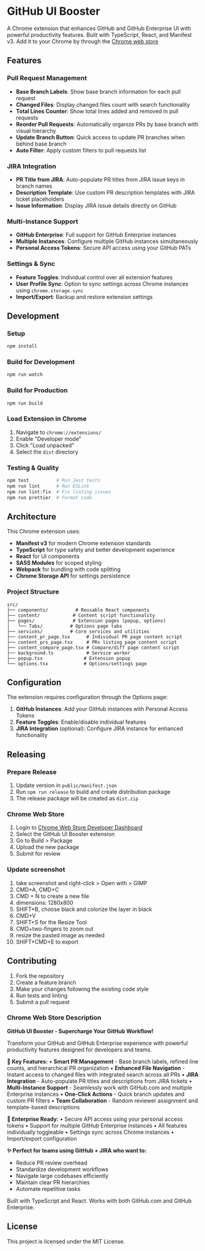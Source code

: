 # GitHub UI Booster

A Chrome extension that enhances GitHub and GitHub Enterprise UI with powerful productivity features. Built with TypeScript, React, and Manifest v3. Add it to your Chrome by through the [Chrome web store](https://chromewebstore.google.com/detail/github-ui-booster/hipcgedmoamiahdjbdccjohllbikimoc)

## Features

### Pull Request Management

- **Base Branch Labels**: Show base branch information for each pull request
- **Changed Files**: Display changed files count with search functionality
- **Total Lines Counter**: Show total lines added and removed in pull requests
- **Reorder Pull Requests**: Automatically organize PRs by base branch with visual hierarchy
- **Update Branch Button**: Quick access to update PR branches when behind base branch
- **Auto Filter**: Apply custom filters to pull requests list

### JIRA Integration

- **PR Title from JIRA**: Auto-populate PR titles from JIRA issue keys in branch names
- **Description Template**: Use custom PR description templates with JIRA ticket placeholders
- **Issue Information**: Display JIRA issue details directly on GitHub

### Multi-Instance Support

- **GitHub Enterprise**: Full support for GitHub Enterprise instances
- **Multiple Instances**: Configure multiple GitHub instances simultaneously
- **Personal Access Tokens**: Secure API access using your GitHub PATs

### Settings & Sync

- **Feature Toggles**: Individual control over all extension features
- **User Profile Sync**: Option to sync settings across Chrome instances using `chrome.storage.sync`
- **Import/Export**: Backup and restore extension settings

## Development

### Setup

```bash
npm install
```

### Build for Development

```bash
npm run watch
```

### Build for Production

```bash
npm run build
```

### Load Extension in Chrome

1. Navigate to `chrome://extensions/`
2. Enable "Developer mode"
3. Click "Load unpacked"
4. Select the `dist` directory

### Testing & Quality

```bash
npm test          # Run Jest tests
npm run lint      # Run ESLint
npm run lint:fix  # Fix linting issues
npm run prettier  # Format code
```

## Architecture

This Chrome extension uses:

- **Manifest v3** for modern Chrome extension standards
- **TypeScript** for type safety and better development experience
- **React** for UI components
- **SASS Modules** for scoped styling
- **Webpack** for bundling with code splitting
- **Chrome Storage API** for settings persistence

### Project Structure

```
src/
├── components/          # Reusable React components
├── content/            # Content script functionality
├── pages/              # Extension pages (popup, options)
│   └── Tabs/          # Options page tabs
├── services/          # Core services and utilities
├── content_pr_page.tsx      # Individual PR page content script
├── content_prs_page.tsx     # PRs listing page content script
├── content_compare_page.tsx # Compare/diff page content script
├── background.ts            # Service worker
├── popup.tsx               # Extension popup
└── options.tsx             # Options/settings page
```

## Configuration

The extension requires configuration through the Options page:

1. **GitHub Instances**: Add your GitHub instances with Personal Access Tokens
2. **Feature Toggles**: Enable/disable individual features
3. **JIRA Integration** (optional): Configure JIRA instance for enhanced functionality

## Releasing

### Prepare Release

1. Update version in `public/manifest.json`
2. Run `npm run release` to build and create distribution package
3. The release package will be created as `dist.zip`

### Chrome Web Store

1. Login to [Chrome Web Store Developer Dashboard](https://chrome.google.com/webstore/devconsole)
2. Select the GitHub UI Booster extension
3. Go to Build > Package
4. Upload the new package
5. Submit for review

### Update screenshot

1. take screenshot and right-click > Open with > GIMP
2. CMD+A, CMD+C
3. CMD + N to create a new file
4. dimensions: 1280x800
5. SHIFT+B, choose black and colorize the layer in black
6. CMD+V
7. SHIFT+S for the Resize Tool
8. CMD+two-fingers to zoom out
9. resize the pasted image as needed
10. SHIFT+CMD+E to export

## Contributing

1. Fork the repository
2. Create a feature branch
3. Make your changes following the existing code style
4. Run tests and linting
5. Submit a pull request

### Chrome Web Store Description

**GitHub UI Booster - Supercharge Your GitHub Workflow!**

Transform your GitHub and GitHub Enterprise experience with powerful productivity features designed for developers and teams.

**🚀 Key Features:**
• **Smart PR Management** - Base branch labels, refined line counts, and hierarchical PR organization
• **Enhanced File Navigation** - Instant access to changed files with integrated search across all PRs
• **JIRA Integration** - Auto-populate PR titles and descriptions from JIRA tickets
• **Multi-Instance Support** - Seamlessly work with GitHub.com and multiple Enterprise instances
• **One-Click Actions** - Quick branch updates and custom PR filters
• **Team Collaboration** - Random reviewer assignment and template-based descriptions

**🔧 Enterprise Ready:**
• Secure API access using your personal access tokens
• Support for multiple GitHub Enterprise instances
• All features individually toggleable
• Settings sync across Chrome instances
• Import/export configuration

**✨ Perfect for teams using GitHub + JIRA who want to:**

- Reduce PR review overhead
- Standardize development workflows
- Navigate large codebases efficiently
- Maintain clear PR hierarchies
- Automate repetitive tasks

Built with TypeScript and React. Works with both GitHub.com and GitHub Enterprise.

## License

This project is licensed under the MIT License.
